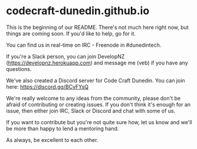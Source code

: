 # codecraft-dunedin.github.io

This is the beginning of our README. There's not much here right now, but things are coming soon. If you'd like to help, go for it.

You can find us in real-time on IRC - Freenode in #dunedintech.

If you're a Slack person, you can join DevelopNZ (https://developnz.herokuapp.com) and message me (veb) if you have any questions. 

We've also created a Discord server for Code Craft Dunedin. You can join here: https://discord.gg/BCvFYsQ

We're really welcome to any ideas from the community, please don't be afraid of contributing or creating issues. If you don't think it's enough for an issue, then either join IRC, Slack or Discord and chat with some of us.

If you want to contribute but you're not quite sure how, let us know and we'll be more than happy to lend a mentoring hand.

As always, be excellent to each other.
